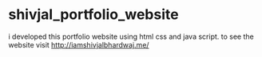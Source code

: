 # shivjal_portfolio_website
i developed this portfolio website using html css and java  script. to see the website visit http://iamshivjalbhardwaj.me/ 
